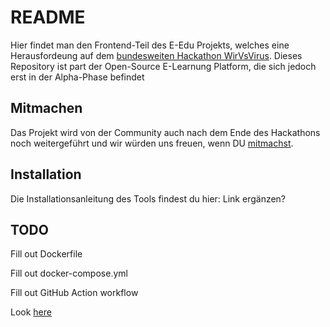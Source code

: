 # README

Hier findet man den Frontend-Teil des E-Edu Projekts, welches eine Herausfordeung auf dem [bundesweiten Hackathon WirVsVirus](https://wirvsvirushackathon.org/). Dieses Repository ist part der Open-Source E-Learnung Platform, die sich jedoch erst in der Alpha-Phase befindet

## Mitmachen

Das Projekt wird von der Community auch nach dem Ende des Hackathons noch weitergeführt und wir würden uns freuen, wenn DU [mitmachst](https://discord.gg/MZhy5hd).

## Installation

Die Installationsanleitung des Tools findest du hier: Link ergänzen?

## TODO

Fill out Dockerfile

Fill out docker-compose.yml

Fill out GitHub Action workflow

Look [here](https://github.com/E-Edu/frontend/projects/2)
